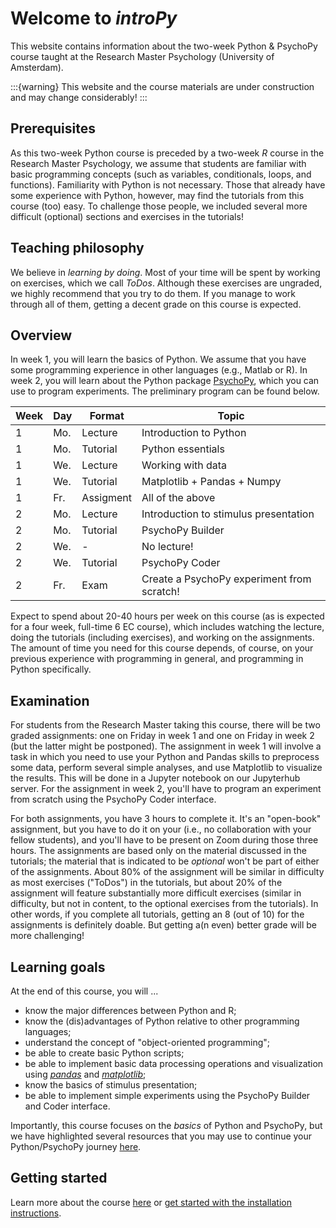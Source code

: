 Welcome to *introPy*
====================

This website contains information about the two-week Python & PsychoPy course taught at the Research Master Psychology (University of Amsterdam). 

:::{warning}
This website and the course materials are under construction and may change considerably!
:::

## Prerequisites
As this two-week Python course is preceded by a two-week *R* course in the Research Master Psychology, we assume that students are familiar with basic programming concepts (such as variables, conditionals, loops, and functions). Familiarity with Python is not necessary. Those that already have some experience with Python, however, may find the tutorials from this course (too) easy. To challenge those people, we included several more difficult (optional) sections and exercises in the tutorials!

## Teaching philosophy
We believe in *learning by doing*. Most of your time will be spent by working on exercises, which we call *ToDos*. Although these exercises are ungraded, we highly recommend that you try to do them. If you manage to work through all of them, getting a decent grade on this course is expected.

## Overview
In week 1, you will learn the basics of Python. We assume that you have some programming experience in other languages (e.g., Matlab or R). In week 2, you will learn about the Python package [PsychoPy](https://www.psychopy.org/), which you can use to program experiments. The preliminary program can be found below.

| Week | Day | Format           | Topic                                      |
|------|-----|------------------|--------------------------------------------|
| 1    | Mo. | Lecture          | Introduction to Python                     |
| 1    | Mo. | Tutorial         | Python essentials                          |
| 1    | We. | Lecture          | Working with data                          |
| 1    | We. | Tutorial         | Matplotlib + Pandas + Numpy                |
| 1    | Fr. | Assigment        | All of the above                           |
| 2    | Mo. | Lecture          | Introduction to stimulus presentation      |
| 2    | Mo. | Tutorial         | PsychoPy Builder                           |
| 2    | We. | -                | No lecture!                                |
| 2    | We. | Tutorial         | PsychoPy Coder                             |
| 2    | Fr. | Exam             | Create a PsychoPy experiment from scratch! |

Expect to spend about 20-40 hours per week on this course (as is expected for a four week, full-time 6 EC course), which includes watching the lecture, doing the tutorials (including exercises), and working on the assignments. The amount of time you need for this course depends, of course, on your previous experience with programming in general, and programming in Python specifically.

## Examination
For students from the Research Master taking this course, there will be two graded assignments: one on Friday in week 1 and one on Friday in week 2 (but the latter might be postponed). The assignment in week 1 will involve a task in which you need to use your Python and Pandas skills to preprocess some data, perform several simple analyses, and use Matplotlib to visualize the results. This will be done in a Jupyter notebook on our Jupyterhub server. For the assignment in week 2, you'll have to program an experiment from scratch using the PsychoPy Coder interface.   

For both assignments, you have 3 hours to complete it. It's an "open-book" assignment, but you have to do it on your (i.e., no collaboration with your fellow students), and you'll have to be present on Zoom during those three hours. The assignments are based only on the material discussed in the tutorials; the material that is indicated to be *optional* won't be part of either of the assignments. About 80% of the assignment will be similar in difficulty as most exercises ("ToDos") in the tutorials, but about 20% of the assignment will feature substantially more difficult exercises (similar in difficulty, but not in content, to the optional exercises from the tutorials). In other words, if you complete all tutorials, getting an 8 (out of 10) for the assignments is definitely doable. But getting a(n even) better grade will be more challenging!

## Learning goals
At the end of this course, you will ...

* know the major differences between Python and R;
* know the (dis)advantages of Python relative to other programming languages;
* understand the concept of "object-oriented programming";
* be able to create basic Python scripts;
* be able to implement basic data processing operations and visualization using [*pandas*](https://pandas.pydata.org/) and [*matplotlib*](https://matplotlib.org/);
* know the basics of stimulus presentation;
* be able to implement simple experiments using the PsychoPy Builder and Coder interface.

Importantly, this course focuses on the *basics* of Python and PsychoPy, but we have highlighted several resources that you may use to continue your Python/PsychoPy journey [here](week_2/psychopy_how_to_continue.md).

## Getting started
Learn more about the course [here](getting_started/about.md) or [get started with the installation instructions](getting_started/installation.md).